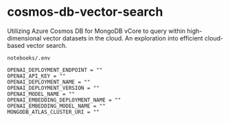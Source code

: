 # cosmos-db-vector-search
Utilizing Azure Cosmos DB for MongoDB vCore to query within high-dimensional vector datasets in the cloud. An exploration into efficient cloud-based vector search.

`notebooks/.env`
```
OPENAI_DEPLOYMENT_ENDPOINT = ""
OPENAI_API_KEY = ""
OPENAI_DEPLOYMENT_NAME = ""
OPENAI_DEPLOYMENT_VERSION = ""
OPENAI_MODEL_NAME = ""
OPENAI_EMBEDDING_DEPLOYMENT_NAME = ""
OPENAI_EMBEDDING_MODEL_NAME = ""
MONGODB_ATLAS_CLUSTER_URI = ""
```
